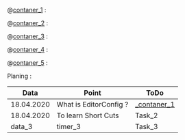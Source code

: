 

@[contaner_1](contaner_1/_contaner_1.md) :

@[contaner_2](contaner_2/_contaner_2.md) :

@[contaner_3](contaner_3/_contaner_3.md) :

@[contaner_4](contaner_4/_contaner_4.md) :

@[contaner_5](contaner_5/_contaner_5.md) :

Planing :

| Data | Point                                    | ToDo                              |
|------------|------------------------------------------|-----------------------------------|
| 18.04.2020 | What is EditorConfig ?| [_contaner_1](contaner_1/_contaner_1.md) |
| 18.04.2020       | To learn Short Cuts                                 | Task_2                            |
|data_3| timer_3 | Task_3 |
